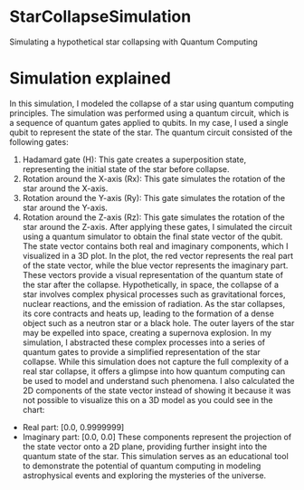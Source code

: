 # StarCollapseSimulation
Simulating a hypothetical star collapsing with Quantum Computing <br>

# Simulation explained <br>

In this simulation, I modeled the collapse of a star using quantum computing principles. The simulation was performed using a quantum circuit, which is a sequence of quantum gates applied to qubits. In my case, I used a single qubit to represent the state of the star.
The quantum circuit consisted of the following gates:
1. Hadamard gate (H): This gate creates a superposition state, representing the initial state of the star before collapse.
2. Rotation around the X-axis (Rx): This gate simulates the rotation of the star around the X-axis.
3. Rotation around the Y-axis (Ry): This gate simulates the rotation of the star around the Y-axis.
4. Rotation around the Z-axis (Rz): This gate simulates the rotation of the star around the Z-axis.
After applying these gates, I  simulated the circuit using a quantum simulator to obtain the final state vector of the qubit. The state vector contains both real and imaginary components, which I visualized in a 3D plot.
In the plot, the red vector represents the real part of the state vector, while the blue vector represents the imaginary part. These vectors provide a visual representation of the quantum state of the star after the collapse.
Hypothetically, in space, the collapse of a star involves complex physical processes such as gravitational forces, nuclear reactions, and the emission of radiation. As the star collapses, its core contracts and heats up, leading to the formation of a dense object such as a neutron star or a black hole. The outer layers of the star may be expelled into space, creating a supernova explosion.
In my simulation, I abstracted these complex processes into a series of quantum gates to provide a simplified representation of the star collapse. While this simulation does not capture the full complexity of a real star collapse, it offers a glimpse into how quantum computing can be used to model and understand such phenomena.
I also calculated the 2D components of the state vector instead of showing it because it was not possible to visualize this on a 3D model as you could see in the chart:
- Real part: [0.0, 0.9999999]
- Imaginary part: [0.0, 0.0]
These components represent the projection of the state vector onto a 2D plane, providing further insight into the quantum state of the star.
This simulation serves as an educational tool to demonstrate the potential of quantum computing in modeling astrophysical events and exploring the mysteries of the universe.
